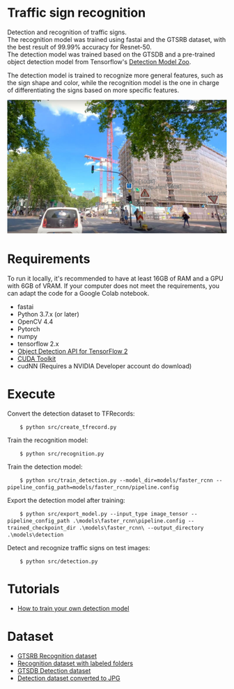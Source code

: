 # Traffic sign recognition
Detection and recognition of traffic signs.  
The recognition model was trained using fastai and the GTSRB dataset, with the best result of 99.99% accuracy for Resnet-50.  
The detection model was trained based on the GTSDB and a pre-trained object detection model from Tensorflow's [Detection Model Zoo](https://github.com/tensorflow/models/blob/master/research/object_detection/g3doc/tf2_detection_zoo.md).
 
The detection model is trained to recognize more general features, such as the sign shape and color, while the recognition model is the one in charge of differentiating the signs based on more specific features.

![Example](https://github.com/johpetsc/traffic-sign-recognition/blob/main/results/images/37.jpg?raw=true)
# Requirements
To run it locally, it's recommended to have at least 16GB of RAM and a GPU with 6GB of VRAM. If your computer does not meet the requirements, you can adapt the code for a Google Colab notebook.
- fastai 
- Python 3.7.x (or later)  
- OpenCV 4.4
- Pytorch
- numpy
- tensorflow 2.x
- [Object Detection API for TensorFlow 2](https://github.com/tensorflow/models/blob/master/research/object_detection/g3doc/tf2.md)  
- [CUDA Toolkit](https://developer.nvidia.com/cuda-downloads)
- cudNN (Requires a NVIDIA Developer account do download)

# Execute

Convert the detection dataset to TFRecords:
```
    $ python src/create_tfrecord.py
```
Train the recognition model:
```
    $ python src/recognition.py
```
Train the detection model:
```
    $ python src/train_detection.py --model_dir=models/faster_rcnn --pipeline_config_path=models/faster_rcnn/pipeline.config
```
Export the detection model after training:
```
    $ python src/export_model.py --input_type image_tensor --pipeline_config_path .\models\faster_rcnn\pipeline.config --trained_checkpoint_dir .\models\faster_rcnn\ --output_directory .\models\detection
```
Detect and recognize traffic signs on test images:
```
    $ python src/detection.py
```

# Tutorials
- [How to train your own detection model](https://tensorflow-object-detection-api-tutorial.readthedocs.io/en/latest/training.html)

# Dataset
- [GTSRB Recognition dataset](http://benchmark.ini.rub.de/?section=gtsrb&subsection=dataset)
- [Recognition dataset with labeled folders](https://github.com/johpetsc/traffic-sign-recognition/tree/main/dataset)  
- [GTSDB Detection dataset](http://benchmark.ini.rub.de/?section=gtsdb&subsection=dataset) 
- [Detection dataset converted to JPG](https://github.com/johpetsc/traffic-sign-recognition/tree/main/dataset/Training/GTSDB/train) 

